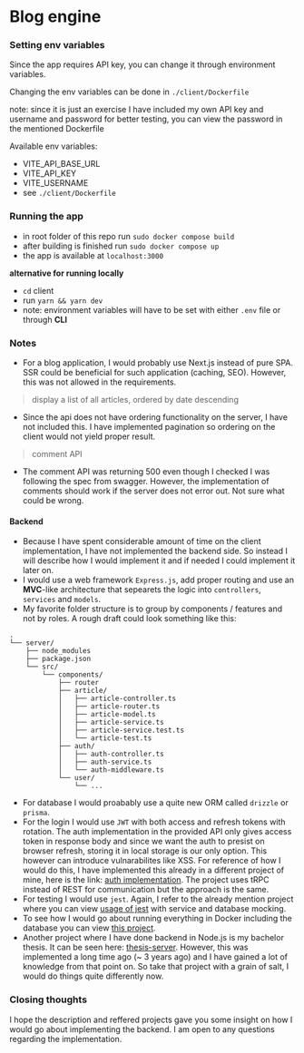 # Blog engine

### Setting env variables

Since the app requires API key, you can change it through environment variables.

Changing the env variables can be done in `./client/Dockerfile`

note: since it is just an exercise I have included my own API key and username and password for better testing, you can view the password in the mentioned Dockerfile

Available env variables:

- VITE_API_BASE_URL
- VITE_API_KEY
- VITE_USERNAME
- see `./client/Dockerfile`

### Running the app

- in root folder of this repo run `sudo docker compose build`
- after building is finished run `sudo docker compose up`
- the app is available at `localhost:3000`

**alternative for running locally**

- `cd` client
- run `yarn && yarn dev`
- note: environment variables will have to be set with either `.env` file or through **CLI**

### Notes
- For a blog application, I would probably use Next.js instead of pure SPA. SSR could be beneficial for such application (caching, SEO). However, this was not allowed in the requirements.

> display a list of all articles, ordered by date descending

- Since the api does not have ordering functionality on the server, I have not included this. I have implemented pagination so ordering on the client would not yield proper result.

> comment API

- The comment API was returning 500 even though I checked I was following the spec from swagger. However, the implementation of comments should work if the server does not error out. Not sure what could be wrong.

#### Backend

- Because I have spent considerable amount of time on the client implementation, I have not implemented the backend side. So instead I will describe how I would implement it and if needed I could implement it later on.
- I would use a web framework `Express.js`, add proper routing and use an **MVC**-like architecture that sepearets the logic into `controllers`, `services` and `models`.
- My favorite folder structure is to group by components / features and not by roles. A rough draft could look something like this:

```
.
└── server/
    ├── node_modules
    ├── package.json
    └── src/
        └── components/
            ├── router
            ├── article/
            │   ├── article-controller.ts
            │   ├── article-router.ts
            │   ├── article-model.ts
            │   ├── article-service.ts
            │   ├── article-service.test.ts
            │   └── article-test.ts
            ├── auth/
            │   ├── auth-controller.ts
            │   ├── auth-service.ts
            │   └── auth-middleware.ts
            └── user/
                └── ...
```

- For database I would proabably use a quite new ORM called `drizzle` or `prisma`.
- For the login I would use `JWT` with both access and refresh tokens with rotation. The auth implementation in the provided API only gives access token in response body and since we want the auth to presist on browser refresh, storing it in local storage is our only option. This however can introduce vulnarabilites like XSS. For reference of how I would do this, I have implemented this already in a different project of mine, here is the link: [auth implementation](https://github.com/ciza99/overload/blob/main/server/src/utils/trpc.ts). The project uses tRPC instead of REST for communication but the approach is the same.
- For testing I would use `jest`. Again, I refer to the already mention project where you can view [usage of jest](https://github.com/ciza99/overload/blob/main/server/src/components/user/user-service.test.ts) with service and database mocking.
- To see how I would go about running everything in Docker including the database you can view [this project](https://github.com/ciza99/luxonis/tree/main).
- Another project where I have done backend in Node.js is my bachelor thesis. It can be seen here: [thesis-server](https://gitlab.fi.muni.cz/xcizek3/thesis-server). However, this was implemented a long time ago (~ 3 years ago) and I have gained a lot of knowledge from that point on. So take that project with a grain of salt, I would do things quite differently now.

### Closing thoughts
I hope the description and reffered projects gave you some insight on how I would go about implementing the backend. I am open to any questions regarding the implementation.
